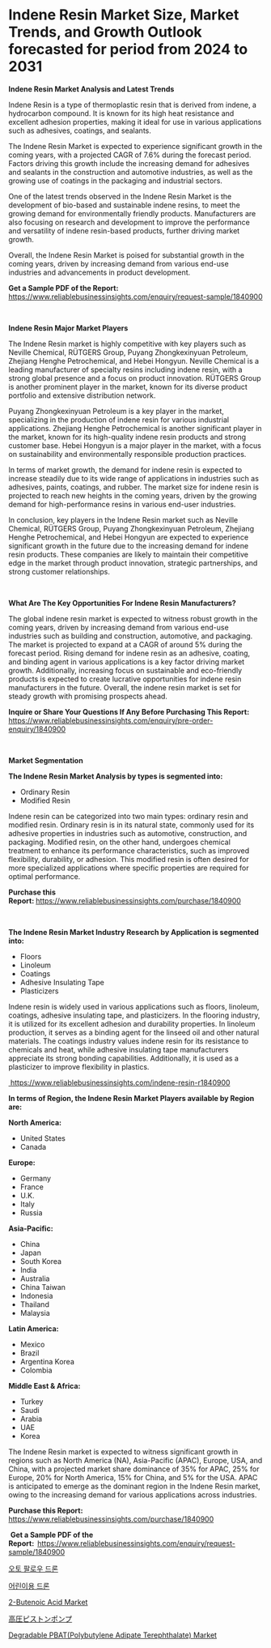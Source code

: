 <p><h1>Indene Resin Market Size, Market Trends, and Growth Outlook forecasted for period from 2024 to 2031</h1></p><p><strong>Indene Resin Market Analysis and Latest Trends</strong></p>
<p><p>Indene Resin is a type of thermoplastic resin that is derived from indene, a hydrocarbon compound. It is known for its high heat resistance and excellent adhesion properties, making it ideal for use in various applications such as adhesives, coatings, and sealants.</p><p>The Indene Resin Market is expected to experience significant growth in the coming years, with a projected CAGR of 7.6% during the forecast period. Factors driving this growth include the increasing demand for adhesives and sealants in the construction and automotive industries, as well as the growing use of coatings in the packaging and industrial sectors.</p><p>One of the latest trends observed in the Indene Resin Market is the development of bio-based and sustainable indene resins, to meet the growing demand for environmentally friendly products. Manufacturers are also focusing on research and development to improve the performance and versatility of indene resin-based products, further driving market growth.</p><p>Overall, the Indene Resin Market is poised for substantial growth in the coming years, driven by increasing demand from various end-use industries and advancements in product development.</p></p>
<p><strong>Get a Sample PDF of the Report:&nbsp;</strong> <a href="https://www.reliablebusinessinsights.com/enquiry/request-sample/1840900">https://www.reliablebusinessinsights.com/enquiry/request-sample/1840900</a></p>
<p>&nbsp;</p>
<p><strong>Indene Resin Major Market Players</strong></p>
<p><p>The Indene Resin market is highly competitive with key players such as Neville Chemical, RÜTGERS Group, Puyang Zhongkexinyuan Petroleum, Zhejiang Henghe Petrochemical, and Hebei Hongyun. Neville Chemical is a leading manufacturer of specialty resins including indene resin, with a strong global presence and a focus on product innovation. RÜTGERS Group is another prominent player in the market, known for its diverse product portfolio and extensive distribution network.</p><p>Puyang Zhongkexinyuan Petroleum is a key player in the market, specializing in the production of indene resin for various industrial applications. Zhejiang Henghe Petrochemical is another significant player in the market, known for its high-quality indene resin products and strong customer base. Hebei Hongyun is a major player in the market, with a focus on sustainability and environmentally responsible production practices.</p><p>In terms of market growth, the demand for indene resin is expected to increase steadily due to its wide range of applications in industries such as adhesives, paints, coatings, and rubber. The market size for indene resin is projected to reach new heights in the coming years, driven by the growing demand for high-performance resins in various end-user industries.</p><p>In conclusion, key players in the Indene Resin market such as Neville Chemical, RÜTGERS Group, Puyang Zhongkexinyuan Petroleum, Zhejiang Henghe Petrochemical, and Hebei Hongyun are expected to experience significant growth in the future due to the increasing demand for indene resin products. These companies are likely to maintain their competitive edge in the market through product innovation, strategic partnerships, and strong customer relationships.</p></p>
<p>&nbsp;</p>
<p><strong>What Are The Key Opportunities For Indene Resin Manufacturers?</strong></p>
<p><p>The global indene resin market is expected to witness robust growth in the coming years, driven by increasing demand from various end-use industries such as building and construction, automotive, and packaging. The market is projected to expand at a CAGR of around 5% during the forecast period. Rising demand for indene resin as an adhesive, coating, and binding agent in various applications is a key factor driving market growth. Additionally, increasing focus on sustainable and eco-friendly products is expected to create lucrative opportunities for indene resin manufacturers in the future. Overall, the indene resin market is set for steady growth with promising prospects ahead.</p></p>
<p><strong>Inquire or Share Your Questions If Any Before Purchasing This Report:</strong> <a href="https://www.reliablebusinessinsights.com/enquiry/pre-order-enquiry/1840900">https://www.reliablebusinessinsights.com/enquiry/pre-order-enquiry/1840900</a></p>
<p>&nbsp;</p>
<p><strong>Market Segmentation</strong></p>
<p><strong>The Indene Resin Market Analysis by types is segmented into:</strong></p>
<p><ul><li>Ordinary Resin</li><li>Modified Resin</li></ul></p>
<p><p>Indene resin can be categorized into two main types: ordinary resin and modified resin. Ordinary resin is in its natural state, commonly used for its adhesive properties in industries such as automotive, construction, and packaging. Modified resin, on the other hand, undergoes chemical treatment to enhance its performance characteristics, such as improved flexibility, durability, or adhesion. This modified resin is often desired for more specialized applications where specific properties are required for optimal performance.</p></p>
<p><strong>Purchase this Report:&nbsp;</strong><a href="https://www.reliablebusinessinsights.com/purchase/1840900">https://www.reliablebusinessinsights.com/purchase/1840900</a></p>
<p>&nbsp;</p>
<p><strong>The Indene Resin Market Industry Research by Application is segmented into:</strong></p>
<p><ul><li>Floors</li><li>Linoleum</li><li>Coatings</li><li>Adhesive Insulating Tape</li><li>Plasticizers</li></ul></p>
<p><p>Indene resin is widely used in various applications such as floors, linoleum, coatings, adhesive insulating tape, and plasticizers. In the flooring industry, it is utilized for its excellent adhesion and durability properties. In linoleum production, it serves as a binding agent for the linseed oil and other natural materials. The coatings industry values indene resin for its resistance to chemicals and heat, while adhesive insulating tape manufacturers appreciate its strong bonding capabilities. Additionally, it is used as a plasticizer to improve flexibility in plastics.</p></p>
<p><a href="https://www.reliablebusinessinsights.com/indene-resin-r1840900">&nbsp;https://www.reliablebusinessinsights.com/indene-resin-r1840900</a></p>
<p><strong>In terms of Region, the Indene Resin Market Players available by Region are:</strong></p>
<p>
    <p> <strong> North America: </strong>
        <ul>
            <li>United States</li>
            <li>Canada</li>
        </ul>
        </p> 
    <p> <strong> Europe: </strong>
        <ul>
            <li>Germany</li>
            <li>France</li>
            <li>U.K.</li>
            <li>Italy</li>
            <li>Russia</li>
        </ul>
        </p> 
    <p> <strong> Asia-Pacific: </strong>
        <ul>
            <li>China</li>
            <li>Japan</li>
            <li>South Korea</li>
            <li>India</li>
            <li>Australia</li>
            <li>China Taiwan</li>
            <li>Indonesia</li>
            <li>Thailand</li>
            <li>Malaysia</li>
        </ul>
        </p> 
    <p> <strong> Latin America: </strong>
        <ul>
            <li>Mexico</li>
            <li>Brazil</li>
            <li>Argentina Korea</li>
            <li>Colombia</li>
        </ul>
        </p> 
    <p> <strong> Middle East & Africa: </strong>
        <ul>
            <li>Turkey</li>
            <li>Saudi</li>
            <li>Arabia</li>
            <li>UAE</li>
            <li>Korea</li>
        </ul>
    </p>
    </p>
<p><p>The Indene Resin market is expected to witness significant growth in regions such as North America (NA), Asia-Pacific (APAC), Europe, USA, and China, with a projected market share dominance of 35% for APAC, 25% for Europe, 20% for North America, 15% for China, and 5% for the USA. APAC is anticipated to emerge as the dominant region in the Indene Resin market, owing to the increasing demand for various applications across industries.</p></p>
<p><strong>Purchase this Report: </strong><a href="https://www.reliablebusinessinsights.com/purchase/1840900">https://www.reliablebusinessinsights.com/purchase/1840900</a></p>
<p>&nbsp;<strong>Get a Sample PDF of the Report:&nbsp;&nbsp;</strong><a href="https://www.reliablebusinessinsights.com/enquiry/request-sample/1840900">https://www.reliablebusinessinsights.com/enquiry/request-sample/1840900</a></p>
<p><strong></strong></p>
<p><p><a href="https://github.com/DavidRobb19/Market-Research-Report-List-1/blob/main/1935459144366.md">오토 팔로우 드론</a></p><p><a href="https://github.com/mithunmistry2258/Market-Research-Report-List-1/blob/main/1110387144367.md">어린이용 드론</a></p><p><a href="https://github.com/Seman3302/Market-Research-Report-List-1/blob/main/2-butenoic-acid-market.md">2-Butenoic Acid Market</a></p><p><a href="https://github.com/oqoeusbvpadwjs08/Market-Research-Report-List-2/blob/main/5594382138321.md">高圧ピストンポンプ</a></p><p><a href="https://github.com/LaceyZemlak1/Market-Research-Report-List-1/blob/main/degradable-pbatpolybutylene-adipate-terephthalate-market.md">Degradable PBAT(Polybutylene Adipate Terephthalate) Market</a></p></p>